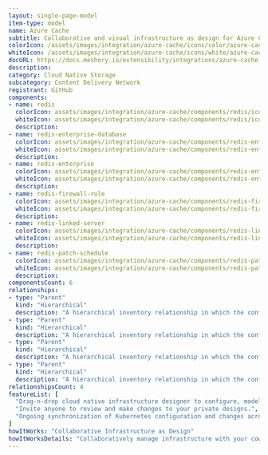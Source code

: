 ```yaml
---
layout: single-page-model
item-type: model
name: Azure Cache
subtitle: Collaborative and visual infrastructure as design for Azure Cache
colorIcon: /assets/images/integration/azure-cache/icons/color/azure-cache-color.svg
whiteIcon: /assets/images/integration/azure-cache/icons/white/azure-cache-white.svg
docURL: https://docs.meshery.io/extensibility/integrations/azure-cache
description: 
category: Cloud Native Storage
subcategory: Content Delivery Network
registrant: GitHub
components: 
- name: redis
  colorIcon: assets/images/integration/azure-cache/components/redis/icons/color/redis-color.svg
  whiteIcon: assets/images/integration/azure-cache/components/redis/icons/white/redis-white.svg
  description: 
- name: redis-enterprise-database
  colorIcon: assets/images/integration/azure-cache/components/redis-enterprise-database/icons/color/redis-enterprise-database-color.svg
  whiteIcon: assets/images/integration/azure-cache/components/redis-enterprise-database/icons/white/redis-enterprise-database-white.svg
  description: 
- name: redis-enterprise
  colorIcon: assets/images/integration/azure-cache/components/redis-enterprise/icons/color/redis-enterprise-color.svg
  whiteIcon: assets/images/integration/azure-cache/components/redis-enterprise/icons/white/redis-enterprise-white.svg
  description: 
- name: redis-firewall-rule
  colorIcon: assets/images/integration/azure-cache/components/redis-firewall-rule/icons/color/redis-firewall-rule-color.svg
  whiteIcon: assets/images/integration/azure-cache/components/redis-firewall-rule/icons/white/redis-firewall-rule-white.svg
  description: 
- name: redis-linked-server
  colorIcon: assets/images/integration/azure-cache/components/redis-linked-server/icons/color/redis-linked-server-color.svg
  whiteIcon: assets/images/integration/azure-cache/components/redis-linked-server/icons/white/redis-linked-server-white.svg
  description: 
- name: redis-patch-schedule
  colorIcon: assets/images/integration/azure-cache/components/redis-patch-schedule/icons/color/redis-patch-schedule-color.svg
  whiteIcon: assets/images/integration/azure-cache/components/redis-patch-schedule/icons/white/redis-patch-schedule-white.svg
  description: 
componentsCount: 6
relationships: 
- type: "Parent"
  kind: "Hierarchical"
  description: "A hierarchical inventory relationship in which the configuration of Redis Cache(parent component) is patched with the configuration of RedisFirewallRule(child component). "
- type: "Parent"
  kind: "Hierarchical"
  description: "A hierarchical inventory relationship in which the configuration of Redis Cache(parent component) is patched with the configuration of RedisLinkedServer(child component). "
- type: "Parent"
  kind: "Hierarchical"
  description: "A hierarchical inventory relationship in which the configuration of Redis Enterprise Cache(parent component) is patched with the configuration of RedisEnterpriseDatabase(child component). "
- type: "Parent"
  kind: "Hierarchical"
  description: "A hierarchical inventory relationship in which the configuration of Redis Cache(parent component) is patched with the configuration of RedisPatchSchedule(child component). "
relationshipsCount: 4
featureList: [
  "Drag-n-drop cloud native infrastructure designer to configure, model, and deploy your workloads.",
  "Invite anyone to review and make changes to your private designs.",
  "Ongoing synchronization of Kubernetes configuration and changes across any number of clusters."
]
howItWorks: "Collaborative Infrastructure as Design"
howItWorksDetails: "Collaboratively manage infrastructure with your coworkers synchronously sharing the same designs."
---
```

